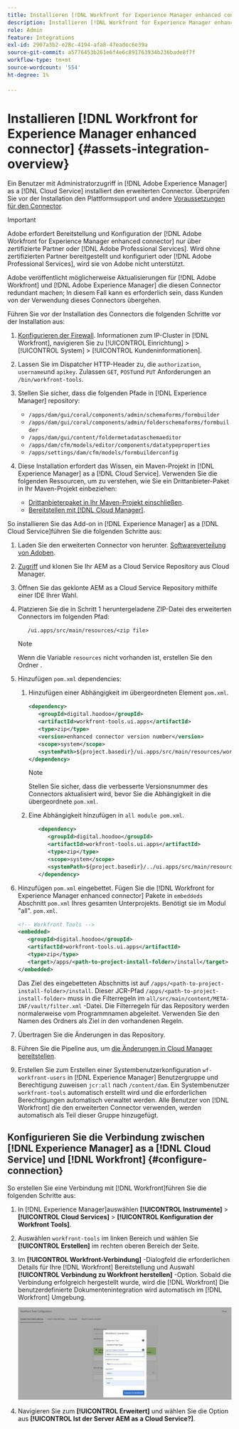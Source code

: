 ```yaml
---
title: Installieren [!DNL Workfront for Experience Manager enhanced connector]
description: Installieren [!DNL Workfront for Experience Manager enhanced connector]
role: Admin
feature: Integrations
exl-id: 2907a3b2-e28c-4194-afa8-47eadec6e39a
source-git-commit: a5776453b261e6f4e6c891763934b236bade8f7f
workflow-type: tm+mt
source-wordcount: '554'
ht-degree: 1%

---
```


# Installieren [!DNL Workfront for Experience Manager enhanced connector] {#assets-integration-overview}

Ein Benutzer mit Administratorzugriff in [!DNL Adobe Experience Manager] as a [!DNL Cloud Service] installiert den erweiterten Connector. Überprüfen Sie vor der Installation den Plattformsupport und andere [Voraussetzungen für den Connector](https://one.workfront.com/s/csh?context=2467&amp;pubname=the-new-workfront-experience).

>[!IMPORTANT]
>
>Adobe erfordert Bereitstellung und Konfiguration der [!DNL Adobe Workfront for Experience Manager enhanced connector] nur über zertifizierte Partner oder [!DNL Adobe Professional Services]. Wird ohne zertifizierten Partner bereitgestellt und konfiguriert oder [!DNL Adobe Professional Services], wird sie von Adobe nicht unterstützt.
>
>Adobe veröffentlicht möglicherweise Aktualisierungen für [!DNL Adobe Workfront] und [!DNL Adobe Experience Manager] die diesen Connector redundant machen; In diesem Fall kann es erforderlich sein, dass Kunden von der Verwendung dieses Connectors übergehen.

Führen Sie vor der Installation des Connectors die folgenden Schritte vor der Installation aus:

1. [Konfigurieren der Firewall](https://one.workfront.com/s/document-item?bundleId=the-new-workfront-experience&amp;topicId=Content%2FAdministration_and_Setup%2FGet_started-WF_administration%2Fconfigure-your-firewall.html). Informationen zum IP-Cluster in [!DNL Workfront], navigieren Sie zu [!UICONTROL Einrichtung] > [!UICONTROL System] > [!UICONTROL Kundeninformationen].

1. Lassen Sie im Dispatcher HTTP-Header zu, die `authorization`, `username`und `apikey`. Zulassen `GET`, `POST`und `PUT` Anforderungen an `/bin/workfront-tools`.

1. Stellen Sie sicher, dass die folgenden Pfade in [!DNL Experience Manager] repository:

   * `/apps/dam/gui/coral/components/admin/schemaforms/formbuilder`
   * `/apps/dam/gui/coral/components/admin/folderschemaforms/formbuilder`
   * `/apps/dam/gui/content/foldermetadataschemaeditor`
   * `/apps/dam/cfm/models/editor/components/datatypeproperties`
   * `/apps/settings/dam/cfm/models/formbuilderconfig`

1. Diese Installation erfordert das Wissen, ein Maven-Projekt in [!DNL Experience Manager] as a [!DNL Cloud Service]. Verwenden Sie die folgenden Ressourcen, um zu verstehen, wie Sie ein Drittanbieter-Paket in Ihr Maven-Projekt einbeziehen:

   * [Drittanbieterpaket in Ihr Maven-Projekt einschließen](https://experienceleague.adobe.com/docs/experience-manager-cloud-service/implementing/deploying/overview.html#including-third-party).
   * [Bereitstellen mit [!DNL Cloud Manager]](https://experienceleague.adobe.com/docs/experience-manager-cloud-service/implementing/using-cloud-manager/deploy-code.html?lang=de).

So installieren Sie das Add-on in [!DNL Experience Manager] as a [!DNL Cloud Service]führen Sie die folgenden Schritte aus:

1. Laden Sie den erweiterten Connector von herunter. [Softwareverteilung von Adoben](https://experience.adobe.com/#/downloads/content/software-distribution/en/aem.html?package=/content/software-distribution/en/details.html/content/dam/aem/public/adobe/packages/cq650/product/assets/workfront-tools.ui.apps.zip).

1. [Zugriff](https://experienceleague.adobe.com/docs/experience-manager-cloud-service/content/implementing/using-cloud-manager/managing-code/accessing-repos.html?lang=en) und klonen Sie Ihr AEM as a Cloud Service Repository aus Cloud Manager.

1. Öffnen Sie das geklonte AEM as a Cloud Service Repository mithilfe einer IDE Ihrer Wahl.

1. Platzieren Sie die in Schritt 1 heruntergeladene ZIP-Datei des erweiterten Connectors im folgenden Pfad:

   ```TXT
      /ui.apps/src/main/resources/<zip file>
   ```

   >[!NOTE]
   >
   >Wenn die Variable `resources` nicht vorhanden ist, erstellen Sie den Ordner .


1. Hinzufügen `pom.xml` dependencies:

   1. Hinzufügen einer Abhängigkeit im übergeordneten Element `pom.xml`.

      ```XML
      <dependency>
         <groupId>digital.hoodoo</groupId>
         <artifactId>workfront-tools.ui.apps</artifactId>
         <type>zip</type>
         <version>enhanced connector version number</version>
         <scope>system</scope>
         <systemPath>${project.basedir}/ui.apps/src/main/resources/workfront-tools.ui.apps.zip</systemPath>
      </dependency>
      ```

      >[!NOTE]
      >
      >Stellen Sie sicher, dass die verbesserte Versionsnummer des Connectors aktualisiert wird, bevor Sie die Abhängigkeit in die übergeordnete `pom.xml`.

   1. Eine Abhängigkeit hinzufügen in `all module pom.xml`.

      ```XML
         <dependency>
            <groupId>digital.hoodoo</groupId>
            <artifactId>workfront-tools.ui.apps</artifactId>
            <type>zip</type>
            <scope>system</scope>
            <systemPath>${project.basedir}/../ui.apps/src/main/resources/workfront-tools.ui.apps.zip</systemPath>
         </dependency>
      ```


1. Hinzufügen `pom.xml` eingebettet. Fügen Sie die [!DNL Workfront for Experience Manager enhanced connector] Pakete in `embeddeds` Abschnitt `pom.xml` Ihres gesamten Unterprojekts. Benötigt sie im Modul &quot;all&quot;. `pom.xml`.

   ```XML
   <!-- Workfront Tools -->
   <embedded>
      <groupId>digital.hoodoo</groupId>
      <artifactId>workfront-tools.ui.apps</artifactId>
      <type>zip</type>
      <target>/apps/<path-to-project-install-folder>/install</target>
   </embedded>
   ```

   Das Ziel des eingebetteten Abschnitts ist auf `/apps/<path-to-project-install-folder>/install`. Dieser JCR-Pfad `/apps/<path-to-project-install-folder>` muss in die Filterregeln im `all/src/main/content/META-INF/vault/filter.xml` -Datei. Die Filterregeln für das Repository werden normalerweise vom Programmnamen abgeleitet. Verwenden Sie den Namen des Ordners als Ziel in den vorhandenen Regeln.

1. Übertragen Sie die Änderungen in das Repository.

1. Führen Sie die Pipeline aus, um [die Änderungen in Cloud Manager bereitstellen](https://experienceleague.adobe.com/docs/experience-manager-cloud-service/content/implementing/using-cloud-manager/deploy-code.html).

1. Erstellen Sie zum Erstellen einer Systembenutzerkonfiguration `wf-workfront-users` in [!DNL Experience Manager] Benutzergruppe und Berechtigung zuweisen `jcr:all` nach `/content/dam`. Ein Systembenutzer `workfront-tools` automatisch erstellt wird und die erforderlichen Berechtigungen automatisch verwaltet werden. Alle Benutzer von [!DNL Workfront] die den erweiterten Connector verwenden, werden automatisch als Teil dieser Gruppe hinzugefügt.

## Konfigurieren Sie die Verbindung zwischen [!DNL Experience Manager] as a [!DNL Cloud Service] und [!DNL Workfront] {#configure-connection}

So erstellen Sie eine Verbindung mit [!DNL Workfront]führen Sie die folgenden Schritte aus:

1. In [!DNL Experience Manager]auswählen **[!UICONTROL Instrumente]** > **[!UICONTROL Cloud Services]** > **[!UICONTROL Konfiguration der Workfront Tools]**.

1. Auswählen `workfront-tools` im linken Bereich und wählen Sie **[!UICONTROL Erstellen]** im rechten oberen Bereich der Seite.

1. Im **[!UICONTROL Workfront-Verbindung]** -Dialogfeld die erforderlichen Details für Ihre [!DNL Workfront] Bereitstellung und Auswahl **[!UICONTROL Verbindung zu Workfront herstellen]** -Option. Sobald die Verbindung erfolgreich hergestellt wurde, wird die [!DNL Workfront] Die benutzerdefinierte Dokumentenintegration wird automatisch im [!DNL Workfront] Umgebung.

   ![Verbinden [!DNL Experience Manager] und [!DNL Workfront]](/help/assets/assets/wf-connection-config.png)

1. Navigieren Sie zum **[!UICONTROL Erweitert]** und wählen Sie die Option aus **[!UICONTROL Ist der Server AEM as a Cloud Service?]**.
